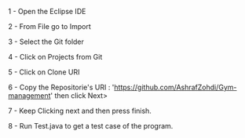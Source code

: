 1 - Open the Eclipse IDE

2 - From File go to Import

3 - Select the Git folder 

4 - Click on Projects from Git

5 - Click on Clone URI

6 - Copy the Repositorie's URI : 'https://github.com/AshrafZohdi/Gym-management' then click Next>

7 - Keep Clicking next and then press finish.

8 - Run Test.java to get a test case of the program.
